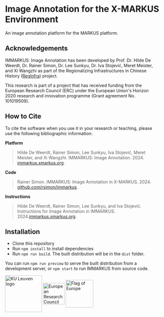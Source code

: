 # Image Annotation for the X-MARKUS Environment

An image annotation platform for the MARKUS platform.

## Acknowledgements

IMMARKUS: Image Annotation has been developed by Prof. Dr. Hilde De Weerdt, 
Dr. Rainer Simon, Dr. Lee Sunkyu, Dr. Iva Stojević, Meret Meister, and Xi 
Wangzhi as part of the Regionalizing Infrastructures in Chinese History
([RegInfra](https://www.infrastructurelives.eu/)) project.

This research is part of a project that has received funding from the European 
Research Council (ERC) under the European Union's Horizon 2020 research and 
innovation programme (Grant agreement No. 101019509).

## How to Cite

To cite the software when you use it in your research or teaching, please use 
the following bibliographic information:

__Platform__

> Hilde De Weerdt, Rainer Simon, Lee Sunkyu, Iva Stojević, Meret Meister, 
> and Xi Wangzhi. IMMARKUS: Image Annotation. 2024. 
> [immarkus.xmarkus.org](https://immarkus.xmarkus.org).

__Code__

> Rainer Simon. IMMARKUS: Image Annotation in X-MARKUS. 2024. 
> [github.com/rsimon/immarkus](https://github.com/rsimon/immarkus).

__Instructions__

> Hilde De Weerdt, Rainer Simon, Lee Sunkyu, and Iva Stojević. Instructions
> for Image Annotation in IMMARKUS. 2024.[immarkus.xmarkus.org](https://immarkus.xmarkus.org).

## Installation

- Clone this repository
- Run `npm install` to install dependencies
- Run `npm run build`. The built distribution will be in the `dist` folder.

You can run `npm run preview` to serve the built distribution from a development server, or `npm start` to run IMMARKUS from source code.

<div>
  <img align="center" src="https://raw.githubusercontent.com/rsimon/immarkus/main/public/images/ku_leuven_logo.svg" alt="KU Leuven logo" style="width: 120px" />

  <img align="center" src="https://raw.githubusercontent.com/rsimon/immarkus/main/public/images/european_research_council_logo.svg" alt="European Research Council logo" style="width: 70px" />

  <img align="center" src="https://raw.githubusercontent.com/rsimon/immarkus/main/public/images/europe_flag.svg" alt="Flag of Europe" style="width: 90px" />
</div>

